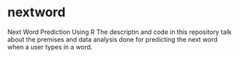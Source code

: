 # nextword
Next Word Prediction Using R
The descriptin and code in this repository talk about the premises and data analysis done for predicting the next word when a user types in a word.   
